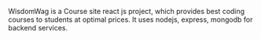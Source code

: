 WisdomWag is a Course site react js project, which provides best coding courses to students at optimal prices. It uses nodejs, express, mongodb for backend services.
